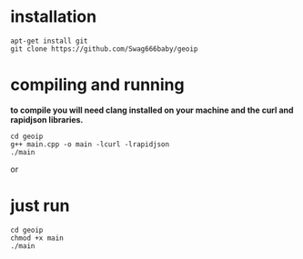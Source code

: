 
# installation 
```
apt-get install git
git clone https://github.com/Swag666baby/geoip
```
# compiling and running 
**to compile you will need clang installed on your machine and the curl and rapidjson libraries.**
```
cd geoip
g++ main.cpp -o main -lcurl -lrapidjson
./main
```
or 
# just run 
```
cd geoip
chmod +x main
./main
```
